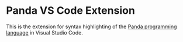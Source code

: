 # Panda VS Code Extension
This is the extension for syntax highlighting of the [Panda programming language](https://zelda.rororobby.ml/rororobby/panda) in Visual Studio Code.